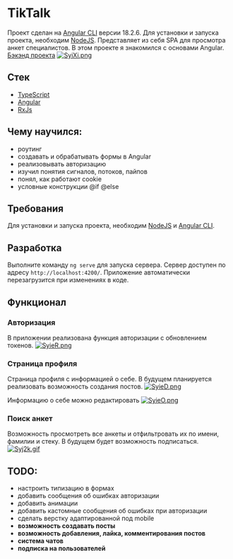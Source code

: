# TikTalk

Проект сделан на  [Angular CLI](https://github.com/angular/angular-cli) версии 18.2.6. 
Для установки и запуска проекта, необходим [NodeJS](https://nodejs.org/).
Представляет из себя SPA для просмотра анкет специалистов. В этом проекте я знакомился с основами Angular. [Бэкэнд проекта](https://icherniakov.ru/yt-course/docs#/account/get_account_account__account_id__get)
[![SyiXi.png](https://s11.gifyu.com/images/SyiXi.png)](https://gifyu.com/image/SyiXi)

## Стек
- [TypeScript](https://www.typescriptlang.org/)
- [Angular](https://angular.dev/)
- [RxJs](https://rxjs.dev/)

## Чему научился:
- роутинг
- создавать и обрабатывать формы в Angular
- реализовывать авторизацию
- изучил понятия сигналов, потоков, пайпов
- понял, как работают cookie
- условные конструкции @if @else

## Требования
Для установки и запуска проекта, необходим [NodeJS](https://nodejs.org/) и [Angular CLI](https://github.com/angular/angular-cli).
  
## Разработка
Выполните команду `ng serve` для запуска сервера. Сервер доступен по адресу `http://localhost:4200/`. Приложение автоматически перезагрузится при изменениях в коде.

## Функционал
### Авторизация
В приложении реализована функция авторизации с обновлением токенов.
[![SyieR.png](https://s1.gifyu.com/images/SyieR.png)](https://gifyu.com/image/SyieR)

### Страница профиля
Страница профиля с информацией о себе. В будущем планируется реализовать возможность создания постов.
[![SyieD.png](https://s11.gifyu.com/images/SyieD.png)](https://gifyu.com/image/SyieD)

Информацию о себе можно редактировать
[![SyieO.png](https://s11.gifyu.com/images/SyieO.png)](https://gifyu.com/image/SyieO)

### Поиск анкет
Возможность просмотреть все анкеты и отфильтровать их по имени, фамилии и стеку. В будущем будет возможность подписаться.
[![Syj2k.gif](https://s11.gifyu.com/images/Syj2k.gif)](https://gifyu.com/image/Syj2k)

## TODO:

- настроить типизацию в формах
- добавить сообщения об ошибках авторизации
- добавить анимации
- добавить кастомные сообщения об ошибках при авторизации
- сделать верстку адаптированной под mobile
- **возможность создавать посты**
- **возможность добавления, лайка, комментирования постов**
- **система чатов**
- **подписка на пользователей**
